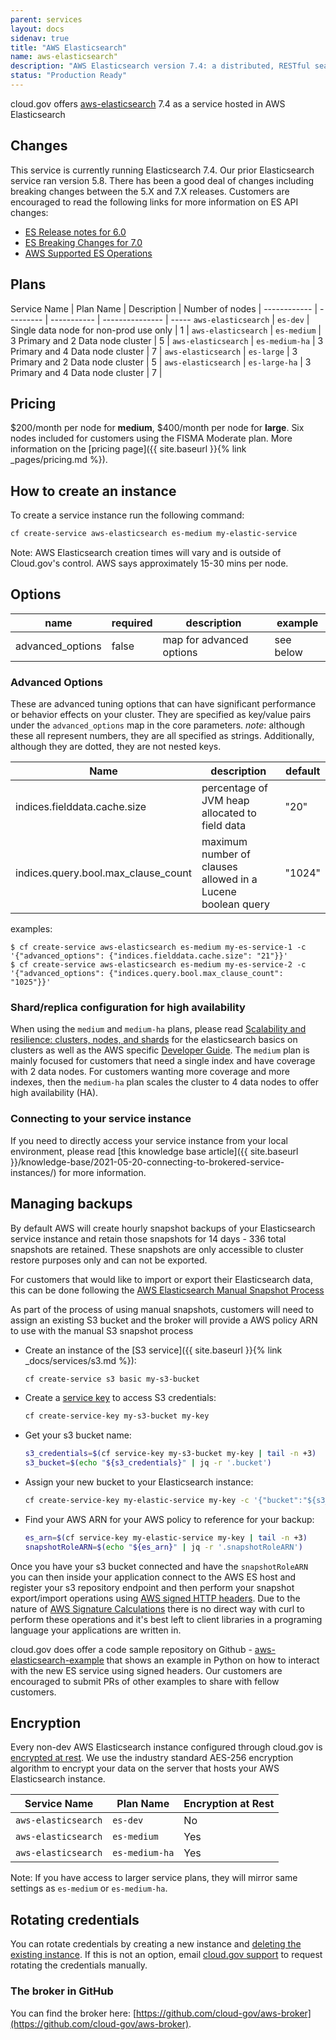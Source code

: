 ```yaml
---
parent: services
layout: docs
sidenav: true
title: "AWS Elasticsearch"
name: aws-elasticsearch"
description: "AWS Elasticsearch version 7.4: a distributed, RESTful search and analytics engine"
status: "Production Ready"
---
```


cloud.gov offers [aws-elasticsearch](https://aws.amazon.com/elasticsearch-service/) 7.4 as a service hosted in AWS Elasticsearch

## Changes

This service is currently running Elasticsearch 7.4.  Our prior Elasticsearch service ran version 5.8.  There has been a good deal of changes including breaking changes between the 5.X and 7.X releases.  Customers are encouraged to read the following links for more information on ES API changes:

  - [ES Release notes for 6.0](https://www.elastic.co/guide/en/elasticsearch/reference/6.0/release-notes-6.0.0.html)
  - [ES Breaking Changes for 7.0](https://www.elastic.co/guide/en/elasticsearch/reference/7.0/breaking-changes-7.0.html)
  - [AWS Supported ES Operations](https://docs.aws.amazon.com/elasticsearch-service/latest/developerguide/aes-supported-es-operations.html#es_version_7_4)

## Plans

Service Name | Plan Name | Description | Number of nodes |
------------ | --------- | ----------- | --------------- | -----
`aws-elasticsearch` | `es-dev` | Single data node for non-prod use only | 1 |
`aws-elasticsearch` | `es-medium` | 3 Primary and 2 Data node cluster | 5 |
`aws-elasticsearch` | `es-medium-ha` | 3 Primary and 4 Data node cluster | 7 |
`aws-elasticsearch` | `es-large` | 3 Primary and 2 Data node cluster | 5 |
`aws-elasticsearch` | `es-large-ha` | 3 Primary and 4 Data node cluster | 7 |

## Pricing

$200/month per node for **medium**, $400/month per node for **large**. Six nodes included for customers using the FISMA Moderate plan. More information on the [pricing page]({{ site.baseurl }}{% link _pages/pricing.md %}).

## How to create an instance

To create a service instance run the following command:

```sh
cf create-service aws-elasticsearch es-medium my-elastic-service
```

Note: AWS Elasticsearch creation times will vary and is outside of Cloud.gov's control. AWS says approximately 15-30 mins per node. 

## Options

name             | required | description              | example
-----------------|----------|--------------------------|--------- 
advanced_options | false    | map for advanced options | see below

### Advanced Options

These are advanced tuning options that can have significant performance or behavior effects on your cluster. They
are specified as key/value pairs under the `advanced_options` map in the core parameters. *note*: although these
all represent numbers, they are all specified as strings. Additionally, although they are dotted, they are not
nested keys.

Name                                | description                                                 | default 
------------------------------------|-------------------------------------------------------------|--------
indices.fielddata.cache.size        | percentage of JVM heap allocated to field data              | "20"
indices.query.bool.max_clause_count | maximum number of clauses allowed in a Lucene boolean query | "1024"

examples:

```
$ cf create-service aws-elasticsearch es-medium my-es-service-1 -c '{"advanced_options": {"indices.fielddata.cache.size": "21"}}'
$ cf create-service aws-elasticsearch es-medium my-es-service-2 -c '{"advanced_options": {"indices.query.bool.max_clause_count": "1025"}}'
```


### Shard/replica configuration for high availability

When using the `medium` and `medium-ha` plans, please read [Scalability and resilience: clusters, nodes, and shards](https://www.elastic.co/guide/en/elasticsearch/reference/current/scalability.html) for the elasticsearch basics on clusters as well as the AWS specific [Developer Guide](https://docs.aws.amazon.com/elasticsearch-service/latest/developerguide/what-is-amazon-elasticsearch-service.html).  The `medium` plan is mainly focused for customers that need a single index and have coverage with 2 data nodes.  For customers wanting more coverage and more indexes, then the `medium-ha` plan scales the cluster to 4 data nodes to offer high availability (HA).

### Connecting to your service instance

If you need to directly access your service instance from your local environment, please read [this knowledge base article]({{ site.baseurl }}/knowledge-base/2021-05-20-connecting-to-brokered-service-instances/) for more information.

## Managing backups

By default AWS will create hourly snapshot backups of your Elasticsearch service instance and retain those snapshots for 14 days - 336 total snapshots are retained.  These snapshots are only accessible to cluster restore purposes only and can not be exported.

For customers that would like to import or export their Elasticsearch data, this can be done following the [AWS Elasticsearch Manual Snapshot Process](https://docs.aws.amazon.com/elasticsearch-service/latest/developerguide/es-managedomains-snapshots.html)

 As part of the process of using manual snapshots, customers will need to assign an existing S3 bucket and the broker will provide a AWS policy ARN to use with the manual S3 snapshot process

 * Create an instance of the [S3 service]({{ site.baseurl }}{% link _docs/services/s3.md %}):

     ```sh
     cf create-service s3 basic my-s3-bucket
     ```

 * Create a [service key](https://docs.cloudfoundry.org/devguide/services/service-keys.html) to access S3 credentials:

     ```sh
     cf create-service-key my-s3-bucket my-key
     ```

 * Get your s3 bucket name:

    ```sh
    s3_credentials=$(cf service-key my-s3-bucket my-key | tail -n +3)
    s3_bucket=$(echo "${s3_credentials}" | jq -r '.bucket')
    ```

 * Assign your new bucket to your Elasticsearch instance:

    ```sh
    cf create-service-key my-elastic-service my-key -c '{"bucket":"${s3_bucket}"}'
    ```

 * Find your AWS ARN for your AWS policy to reference for your backup:

    ```sh
    es_arn=$(cf service-key my-elastic-service my-key | tail -n +3)
    snapshotRoleARN=$(echo "${es_arn}" | jq -r '.snapshotRoleARN')
    ```

 Once you have your s3 bucket connected and have the `snapshotRoleARN` you can then inside your application connect to the AWS ES host and register your s3 repository endpoint and then perform your snapshot export/import operations using [AWS signed HTTP headers](https://docs.aws.amazon.com/elasticsearch-service/latest/developerguide/es-request-signing.html).  Due to the nature of [AWS Signature Calculations](https://docs.aws.amazon.com/AmazonS3/latest/API/sig-v4-header-based-auth.html) there is no direct way with curl to perform these operations and it's best left to client libraries in a programing language your applications are written in.

 cloud.gov does offer a code sample repository on Github - [aws-elasticsearch-example](https://github.com/cloud-gov/aws-elasticsearch-example) that shows an example in Python on how to interact with the new ES service using signed headers.  Our customers are encouraged to submit PRs of other examples to share with fellow customers.

## Encryption

Every non-dev AWS Elasticsearch instance configured through cloud.gov is [encrypted at rest](https://docs.aws.amazon.com/elasticsearch-service/latest/developerguide/encryption-at-rest.html). We use the industry standard AES-256 encryption algorithm to encrypt your data on the server that hosts your AWS Elasticsearch instance. 

Service Name | Plan Name | Encryption at Rest |
------------ | --------- | --------------- |
`aws-elasticsearch` | `es-dev` | No |
`aws-elasticsearch` | `es-medium` | Yes |
`aws-elasticsearch` | `es-medium-ha` | Yes |

Note: If you have access to larger service plans, they will mirror same settings as `es-medium` or `es-medium-ha`. 

## Rotating credentials

You can rotate credentials by creating a new instance and [deleting the existing instance](https://cli.cloudfoundry.org/en-US/cf/delete-service.html). If this is not an option, email [cloud.gov support](mailto:support@cloud.gov) to request rotating the credentials manually.

### The broker in GitHub

You can find the broker here: [https://github.com/cloud-gov/aws-broker](https://github.com/cloud-gov/aws-broker).
